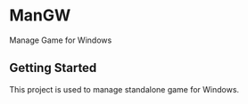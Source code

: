 # ManGW

Manage Game for Windows

## Getting Started

This project is used to manage standalone game for Windows.
